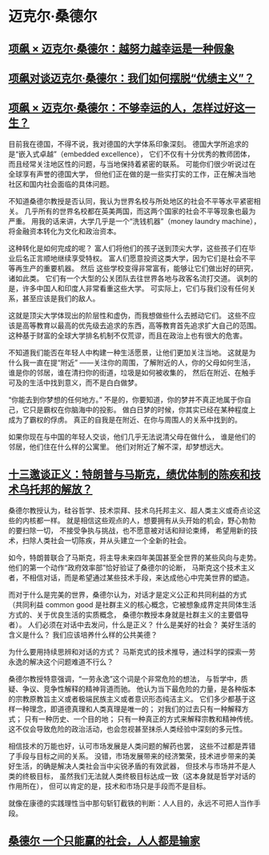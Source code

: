 # 迈克尔·桑德尔

## [项飙 × 迈克尔·桑德尔：越努力越幸运是一种假象](https://mp.weixin.qq.com/s?__biz=MzA3MzYzNjMyMA==&mid=2650225914&idx=1&sn=0aed6e9df71b8bd73e00fc51ac7f3755)

## [项飙对谈迈克尔·桑德尔：我们如何摆脱“优绩主义”？](https://www.thepaper.cn/newsDetail_forward_17281196)

## [项飙 × 迈克尔·桑德尔：不够幸运的人，怎样过好这一生？](https://www.163.com/dy/article/H37TO1J90521S83S.html)

目前我在德国，不得不说，我对德国的大学体系印象深刻。
德国大学所追求的是“嵌入式卓越”（embedded excellence），
它们不仅有十分优秀的教师团体，而且经常关注地区性的问题，与当地保持着紧密的联系。
可能你们很少听说过在全球享有声誉的德国大学，
但他们正在做的是一些实打实的工作，正在解决当地社区和国内社会面临的具体问题。

不知道桑德尔教授是否认同，我认为世界名校与所处地区的社会不平等水平紧密相关。
几乎所有的世界名校都在英美两国，而这两个国家的社会不平等现象也最为严重。
用我的话来讲，大学几乎是一个“洗钱机器”（money laundry machine），
将金融资本转化为文化和政治资本。

这种转化是如何完成的呢？
富人们将他们的孩子送到顶尖大学，这些孩子们在毕业后名正言顺地继续享受特权。
富人们愿意投资这类大学，因为它们是社会不平等再生产的重要机器。
然后 这些学校变得非常富有，能够让它们做出好的研究，诸如此类。
它们有一个大型的公关团队去往世界各地与政客名流打交道。
讽刺的是，许多中国人和印度人非常看重这些大学。
可实际上，它们与我们没有任何关系，甚至应该是我们的敌人。

这就是顶尖大学体现出的阶层性和虚伪，而我想做些什么去撼动它们。
这些不应该是高等教育以最高的优先级去追求的东西，高等教育首先追求扩大自己的范围。
这种基于财富的全球大学排名机制不仅荒谬，而且在政治上也有很大的危害。

不知道我们能否在年轻人中构建一种生活愿景，让他们更加关注当地。
这就是为什么我一直在提“附近”
——关注你的周围，了解附近的人，你的父母如何生活，谁是你的邻居，谁在清扫你的街道，垃圾是如何被收集的，
然后在附近、在触手可及的生活中找到意义，而不是白白做梦。

“你能去到你梦想的任何地方。”
不是的，你要知道，你的梦并不真正地属于你自己，它只是霸权在你脑海中的投影。
做白日梦的时候，你其实已经在某种程度上成为了霸权的俘虏。
真正的自我是在附近、在你与周围人的关系中找到的。

如果你现在与中国的年轻人交谈，他们几乎无法说清父母在做什么，
谁是他们的邻居，他们住在什么样的公寓里。
他们对附近了解不深，却梦想远大。

## [十三邀谈正义：特朗普与马斯克，绩优体制的陈疾和技术乌托邦的解放？](https://m.sohu.com/a/827657191_120285267/?pvid=000115_3w_a)

桑德尔教授认为，硅谷哲学、技术崇拜、技术乌托邦主义、超人类主义或奇点论这些的内核都一样。
就是相信这些观点的人，想要拥有从头开始的机会，野心勃勃的要扫除一切，
不接受争执与挑战，也不愿意被对话和辩论束缚，
希望用新的技术，扫除人类社会一切陈疾，并从头建立一个全新的社会。

如今，特朗普联合了马斯克，将主导未来四年美国甚至全世界的某些风向与走势。
他们的第一个动作“政府效率部”恰好验证了桑德尔的论断，
马斯克这个技术主义者，不相信对话，而是希望通过某些技术手段，来达成他心中完美世界的塑造。

而对于什么是完美的世界，桑德尔认为，对话才是定义公正和共同利益的方式
（共同利益 common good 是社群主义的核心概念，它被想象成界定共同体生活方式的、关于优良生活的实质概念，
桑德尔教授本身就是社群主义的主要倡导者）。
人们必须在对话中去发问，什么是正义？
什么是美好的社会？
美好生活的含义是什么？
我们应该培养什么样的公共美德？

为什么要用持续思辨和对话的方式？
马斯克式的技术推导，通过科学的探索一劳永逸的解决这个问题难道不行么？

桑德尔教授特意强调，“一劳永逸”这个词是个非常危险的想法，
与哲学中，质疑、争议、竞争性解释的精神背道而驰。
他认为当下最危险的力量，是各种版本的宗教原教旨主义或者极端民族主义或者意识形态纯洁主义。
它们多少都基于这样一种理念，即道德真理和人类真理是唯一的；
对我们的过去只有一种解释方式；
只有一种历史、一个目的地；
只有一种真正的方式来解释宗教和精神传统。
这不仅会导致危险的政治活动，也会忽视甚至抹杀人类经验中深刻的多元性。

相信技术的万能也好，认可市场发展是人类问题的解药也罢，
这些不过都是弄错了手段与目标之间的关系。
没错，市场发展带来的经济繁荣，技术进步带来的美好生活，的确是解决人类社会当中尖锐矛盾的有效武器，
但技术与市场并不是人类的终极目标，
虽然我们无法就人类终极目标达成一致（这本身就是哲学对话的作用所在），
但可以肯定的是，技术和市场只是手段而不是目标。

就像在康德的实践理性当中那句斩钉截铁的判断：人人目的，永远不可把人当作手段。

## [桑德尔 一个只能赢的社会，人人都是输家](https://zhuanlan.zhihu.com/p/1904099833578498009)
